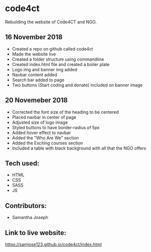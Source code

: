 # code4ct
Rebuilding the website of Code4CT  and NGO.


## 16 November 2018

- Created a repo on github called code4ct
- Made the website live
- Created a folder structure using commandline
- Created index.html file and created a boiler plate
- Logo img and banner img added
- Navbar content added
- Search bar added to page
- Two buttons (Start coding and donate) included on banner image

## 20 Novemeber 2018

- Corrected the font size of the heading to be centered
- Placed navbar in center of page
- Adjusted size of logo image
- Styled buttons to have border-radius of 5px
- Added hover effect to navbar
- Added the "Who Are We" section
- Added the Exciting courses section
- Included a table with black background with all that the NGO offers


## Tech used:

- HTML
- CSS
- SASS
- JS

## Contributors:

- Samantha Joseph

## Link to live website:
https://samjose123.github.io/code4ct/index.html